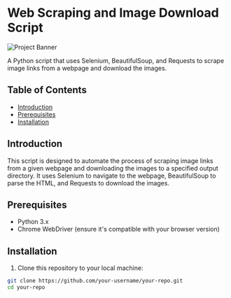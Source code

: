 # Web Scraping and Image Download Script

![Project Banner](project_banner.png) <!-- Add a banner image if desired -->

A Python script that uses Selenium, BeautifulSoup, and Requests to scrape image links from a webpage and download the images.

## Table of Contents

- [Introduction](#introduction)
- [Prerequisites](#prerequisites)
- [Installation](#installation)

## Introduction

This script is designed to automate the process of scraping image links from a given webpage and downloading the images to a specified output directory. It uses Selenium to navigate to the webpage, BeautifulSoup to parse the HTML, and Requests to download the images.

## Prerequisites

- Python 3.x
- Chrome WebDriver (ensure it's compatible with your browser version)

## Installation

1. Clone this repository to your local machine:

```bash
git clone https://github.com/your-username/your-repo.git
cd your-repo
